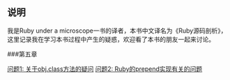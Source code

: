 ## 说明

我是Ruby under a microscope一书的译者，本书中文译名为《Ruby源码剖析》，这里记录我在学习本书过程中产生的疑惑，欢迎看了本书的朋友一起来讨论。

###第五章

[问题1: 关于obj.class方法的疑问](C5/about_obj_class.md)
[问题2: Ruby的prepend实现有关的问题](C6/prepend.md)
